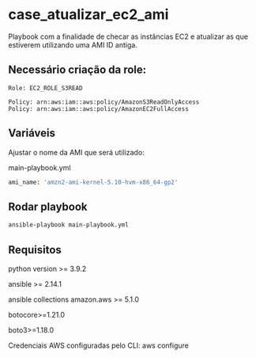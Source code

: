 # case_atualizar_ec2_ami

Playbook com a finalidade de checar as instâncias EC2 e atualizar as que estiverem utilizando uma AMI ID antiga.

## Necessário criação da role:

```
Role: EC2_ROLE_S3READ

Policy: arn:aws:iam::aws:policy/AmazonS3ReadOnlyAccess
Policy: arn:aws:iam::aws:policy/AmazonEC2FullAccess
```

## Variáveis

Ajustar o nome da AMI que será utilizado:

main-playbook.yml
```python
ami_name: 'amzn2-ami-kernel-5.10-hvm-x86_64-gp2'
```

## Rodar playbook

```bash
ansible-playbook main-playbook.yml

```

## Requisitos

python version >= 3.9.2

ansible >= 2.14.1

ansible collections amazon.aws >= 5.1.0

botocore>=1.21.0

boto3>=1.18.0

Credenciais AWS configuradas pelo CLI: aws configure